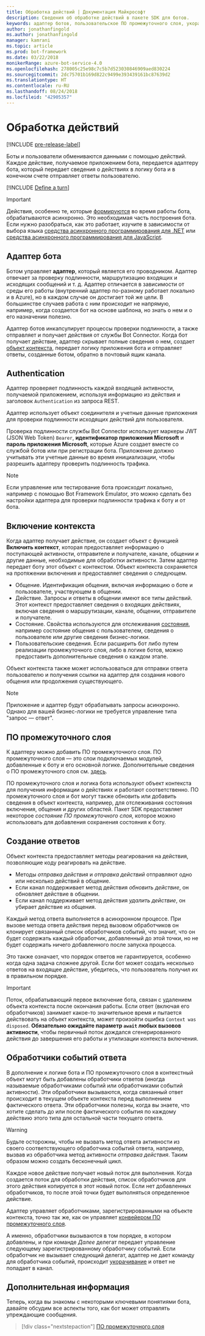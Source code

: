 ```yaml
---
title: Обработка действий | Документация Майкрософт
description: Сведения об обработке действий в пакете SDK для ботов.
keywords: адаптер ботов, пользовательское ПО промежуточного слоя, укорачивание, резервирование, обработчики событий
author: jonathanfingold
ms.author: jonathanfingold
manager: kamrani
ms.topic: article
ms.prod: bot-framework
ms.date: 03/22/2018
monikerRange: azure-bot-service-4.0
ms.openlocfilehash: 278005c25e98c7c5b7d523030846909aed830224
ms.sourcegitcommit: 2dc75701b169d822c9499e393439161bc87639d2
ms.translationtype: HT
ms.contentlocale: ru-RU
ms.lasthandoff: 08/24/2018
ms.locfileid: "42905357"
---
```

# <a name="activity-processing"></a>Обработка действий

[!INCLUDE [pre-release-label](../includes/pre-release-label.md)]

Боты и пользователи обмениваются данными с помощью действий. Каждое действие, получаемое приложением бота, передается адаптеру бота, который передает сведения о действиях в логику бота и в конечном счете отправляет ответы пользователю.

[!INCLUDE [Define a turn](~/includes/snippet-definition-turn.md)]

> [!IMPORTANT]
> Действия, особенно те, которые [формируются](#generating-responses) во время работы бота, обрабатываются асинхронно. Это необходимая часть построения бота. Если нужно разобраться, как это работает, изучите в зависимости от выбора языка [средства асинхронного программирования для .NET](https://docs.microsoft.com/en-us/dotnet/csharp/async) или [средства асинхронного программирования для JavaScript](https://developer.mozilla.org/en-US/docs/Web/JavaScript/Reference/Statements/async_function).

## <a name="the-bot-adapter"></a>Адаптер бота

Ботом управляет **адаптер**, который является его проводником. Адаптер отвечает за проверку подлинности, маршрутизацию входящих и исходящих сообщений и т. д. Адаптер отличается в зависимости от среды его работы (внутренний адаптер по-разному работает локально и в Azure), но в каждом случае он достигает той же цели. В большинстве случаев работа с ним происходит не напрямую, например, когда создается бот на основе шаблона, но знать о нем и о его назначении полезно.

Адаптер ботов инкапсулирует процессы проверки подлинности, а также отправляет и получает действия от службы Bot Connector. Когда бот получает действие, адаптер скрывает полные сведения о нем, создает [объект контекста](#turn-context), передает логику приложения бота и отправляет ответы, созданные ботом, обратно в почтовый ящик канала.

## <a name="authentication"></a>Authentication

Адаптер проверяет подлинность каждой входящей активности, получаемой приложением, используя информацию из действия и заголовок `Authentication` из запроса REST.

Адаптер использует объект соединителя и учетные данные приложения для проверки подлинности исходящих действий для пользователя.

Проверка подлинности службы Bot Connector использует маркеры JWT (JSON Web Token) `Bearer`, **идентификатор приложения Microsoft** и **пароль приложения Microsoft**, которые Azure создает вместе со службой ботов или при регистрации бота. Приложение должно учитывать эти учетные данные во время инициализации, чтобы разрешить адаптеру проверить подлинность трафика.

> [!NOTE]
> Если управление или тестирование бота происходит локально, например с помощью Bot Framework Emulator, это можно сделать без настройки адаптера для проверки подлинности трафика к боту и от бота.

## <a name="turn-context"></a>Включение контекста

Когда адаптер получает действие, он создает объект с функцией **Включить контекст**, которая предоставляет информацию о поступающей активности, отправителе и получателе, канале, общении и другие данные, необходимые для обработки активности. Затем адаптер передает боту этот объект с контекстом. Объект контекста сохраняется на протяжении включения и предоставляет сведения о следующем.

* Общение. Идентификация общения, включая информацию о боте и пользователе, участвующем в общении.
* Действие. Запросы и ответы в общении имеют все типы действий. Этот контекст предоставляет сведения о входящих действиях, включая сведения о маршрутизации, канале, общении, отправителе и получателе.
* Состояние. Свойства используются для отслеживания [состояния](~/v4sdk/bot-builder-storage-concept.md), например состояние общения с пользователем, сведения о пользователе или другие сведения бизнес-логики.
* Пользовательские сведения. Если расширить бот либо путем реализации промежуточного слоя, либо в логике ботов, можно предоставить дополнительные сведения о каждом этапе.

Объект контекста также может использоваться для отправки ответа пользователю и получения ссылки на адаптер для создания нового общения или продолжения существующего.

> [!NOTE]
> Приложение и адаптер будут обрабатывать запросы асинхронно. Однако для вашей бизнес-логики не требуется управление типа "запрос — ответ".

## <a name="middleware"></a>ПО промежуточного слоя

К адаптеру можно добавить ПО промежуточного слоя. ПО промежуточного слоя — это слои подключаемых модулей, добавленные к боту и его основной логике. Дополнительные сведения о ПО промежуточного слоя см. [здесь](~/v4sdk/bot-builder-concept-middleware.md).

ПО промежуточного слоя и логика бота используют объект контекста для получения информации о действиях и работают соответственно. ПО промежуточного слоя и бот могут также обновить или добавить сведения в объект контекста, например, для отслеживания состояния включения, общения и других областей. Пакет SDK предоставляет некоторое _состояние ПО промежуточного слоя_, которое можно использовать для добавления сохранения состояния к боту.

## <a name="generating-responses"></a>Создание ответов

Объект контекста предоставляет методы реагирования на действия, позволяющие коду реагировать на действие.

* Методы _отправка действия_ и _отправка действий_ отправляют одно или несколько действий в общение.
* Если канал поддерживает метод действия _обновить действие_, он обновляет действие в общении.
* Если канал поддерживает метод действия _удалить действие_, он убирает действие из общения.

Каждый метод ответа выполняется в асинхронном процессе. При вызове метода ответа действия перед вызовом обработчиков он клонирует связанный список обработчиков событий, что значит, что он будет содержать каждый обработчик, добавленный до этой точки, но не будет содержать ничего добавленного после запуска процесса.

Это также означает, что порядок ответов не гарантируется, особенно когда одна задача сложнее другой. Если бот может создать несколько ответов на входящее действие, убедитесь, что пользователь получил их в правильном порядке.

> [!IMPORTANT]
> Поток, обрабатывающий первое включение бота, связан с удалением объекта контекста после окончания работы. Если ответ (включая его обработчиков) занимает какое-то значительное время и пытается действовать на объект контекста, может произойти ошибка `Context was disposed`. **Обязательно ожидайте параметр `await` любых вызовов активности**, чтобы первичный поток дождался сгенерированного действия до завершения его работы и утилизации контекста включения.

## <a name="response-event-handlers"></a>Обработчики событий ответа

В дополнение к логике бота и ПО промежуточного слоя в контекстный объект могут быть добавлены обработчики ответов (иногда называемые обработчиками событий или обработчиками событий активности). Эти обработчики вызываются, когда связанный ответ происходит в текущем объекте контекста перед выполнением фактического ответа. Эти обработчики полезны, когда вы знаете, что хотите сделать до или после фактического события по каждому действию этого типа для остальной части текущего ответа.

> [!WARNING]
> Будьте осторожны, чтобы не вызвать метод ответа активности из своего соответствующего обработчика событий ответа, например, вызвав из обработчика метод активности _отправка действия_. Таким образом можно создать бесконечный цикл.

Каждое новое действие получает новый поток для выполнения. Когда создается поток для обработки действия, список обработчиков для этого действия копируется в этот новый поток. Если нет добавленных обработчиков, то после этой точки будет выполняться определенное действие.

Адаптер управляет обработчиками, зарегистрированными на объекте контекста, точно так же, как он управляет [конвейером ПО промежуточного слоя](~/v4sdk/bot-builder-concept-middleware.md#the-bot-middleware-pipeline).

А именно, обработчики вызываются в том порядке, в котором добавлены, и при команде _Далее_ делегат передает управление следующему зарегистрированному обработчику событий. Если обработчик не вызывает следующий делегат, адаптер не дает команду для обработчика событий, происходит [укорачивание](~/v4sdk/bot-builder-concept-middleware.md#short-circuiting) и ответ не попадает в канал.

## <a name="next-steps"></a>Дополнительная информация

Теперь, когда вы знакомы с некоторыми ключевыми понятиями бота, давайте обсудим все аспекты того, как бот может отправлять упреждающие сообщения.

> [!div class="nextstepaction"]
> [ПО промежуточного слоя](~/v4sdk/bot-builder-concept-middleware.md)
